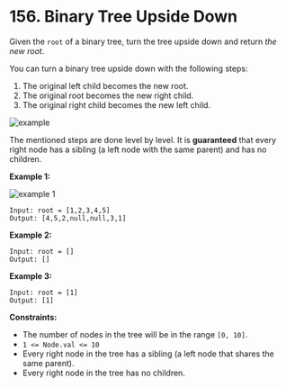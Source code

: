 # 156. Binary Tree Upside Down

Given the `root` of a binary tree, turn the tree upside down and return *the new root*.

You can turn a binary tree upside down with the following steps:

1. The original left child becomes the new root.
2. The original root becomes the new right child.
3. The original right child becomes the new left child.

![example](https://assets.leetcode.com/uploads/2020/08/29/main.jpg)

The mentioned steps are done level by level. It is **guaranteed** that every right node has a sibling (a left node with the same parent) and has no children.

**Example 1:**

![example 1](https://assets.leetcode.com/uploads/2020/08/29/updown.jpg)

```()
Input: root = [1,2,3,4,5]
Output: [4,5,2,null,null,3,1]
```

**Example 2:**

```()
Input: root = []
Output: []
```

**Example 3:**

```()
Input: root = [1]
Output: [1]
```

**Constraints:**

- The number of nodes in the tree will be in the range `[0, 10]`.
- `1 <= Node.val <= 10`
- Every right node in the tree has a sibling (a left node that shares the same parent).
- Every right node in the tree has no children.
